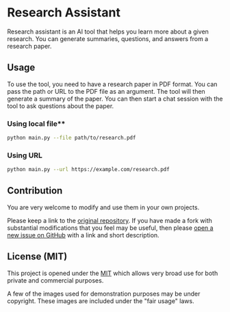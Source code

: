 # Research Assistant

Research assistant is an AI tool that helps you learn more about a given research.
You can generate summaries, questions, and answers from a research paper.

## Usage

To use the tool, you need to have a research paper in PDF format. You can pass
the path or URL to the PDF file as an argument. The tool will then generate a
summary of the paper. You can then start a chat session with the tool to ask
questions about the paper.

### Using local file**

```sh
python main.py --file path/to/research.pdf
```

### Using URL

```sh
python main.py --url https://example.com/research.pdf
```

## Contribution

You are very welcome to modify and use them in your own projects.

Please keep a link to the [original repository]. If you have made a fork with
substantial modifications that you feel may be useful, then please
[open a new issue on GitHub][issues] with a link and short description.

## License (MIT)

This project is opened under the [MIT][license] which allows very broad use for
both private and commercial purposes.

A few of the images used for demonstration purposes may be under copyright.
These images are included under the "fair usage" laws.

[original repository]: https://github.com/victor-iyi/research-assistant
[issues]: https://github.com/victor-iyi/research-assistant/issues
[license]: ./LICENSE
